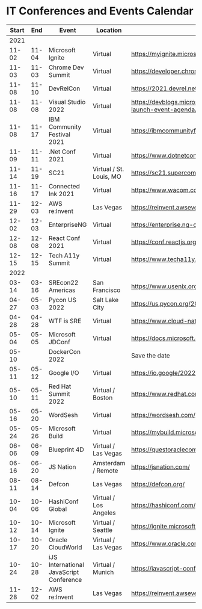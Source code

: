 # IT Conferences and Events Calendar

| Start | End   | Event              | Location  | Link                                    |
| ----- | ----- | ------------------ | --------- | --------------------------------------- |
| 2021  |       |                    |           |                                         |
| 11-02 | 11-04 | Microsoft Ignite   | Virtual   | https://myignite.microsoft.com/home     |
| 11-03 | 11-03 | Chrome Dev Summit  | Virtual   | https://developer.chrome.com/devsummit/ |
| 11-08 | 11-10 | DevRelCon          | Virtual   | https://2021.devrel.net/                |
| 11-08 | 11-08 | Visual Studio 2022 | Virtual   | https://devblogs.microsoft.com/visualstudio/visual-studio-2022-launch-event-agenda/ |
| 11-08 | 11-17 | IBM Community Festival 2021 | Virtual | https://ibmcommunityfestival.bemyapp.com/ |
| 11-09 | 11-11 | .Net Conf 2021     | Virtual   | https://www.dotnetconf.net/             |
| 11-14 | 11-19 | SC21               | Virtual / St. Louis, MO | https://sc21.supercomputing.org/ |
| 11-16 | 11-17 | Connected Ink 2021 | Virtual   | https://www.wacom.com/en-us/events/connected-ink |
| 11-29 | 12-03 | AWS re:Invent      | Las Vegas | https://reinvent.awsevents.com/         |
| 12-02 | 12-03 | EnterpriseNG       | Virtual   | https://enterprise.ng-conf.org/         |
| 12-08 | 12-08 | React Conf 2021    | Virtual   | https://conf.reactjs.org/               |
| 12-15 | 12-15 | Tech A11y Summit   | Virtual   | https://www.techa11y.dev/               |
| 2022  |       |                    |           |                                         |
| 03-14 | 03-16 | SREcon22 Americas  | San Francisco | https://www.usenix.org/conference/srecon22americas |
| 04-27 | 05-03 | Pycon US 2022      | Salt Lake City | https://us.pycon.org/2022/         |
| 04-28 | 04-28 | WTF is SRE         | Virtual   | https://www.cloud-native-sre.wtf        |
| 05-04 | 05-05 | Microsoft JDConf   | Virtual   | https://docs.microsoft.com/en-us/events/learntv/jdconf-2022 |
| 05-10 |       | DockerCon 2022     |           | Save the date                           |
| 05-11 | 05-12 | Google I/O         | Virtual   | https://io.google/2022/                 |
| 05-10 | 05-11 | Red Hat Summit 2022 | Virtual / Boston | https://www.redhat.com/en/summit |
| 05-16 | 05-20 | WordSesh           | Virtual   | https://wordsesh.com/                   |
| 05-24 | 05-26 | Microsoft Build    | Virtual   | https://mybuild.microsoft.com/en-US/home |
| 06-06 | 06-09 | Blueprint 4D       | Virtual / Las Vegas | https://questoraclecommunity.org/events/conferences/blueprint4d |
| 06-16 | 06-20 | JS Nation          | Amsterdam / Remote | https://jsnation.com/          |
| 08-11 | 08-14 | Defcon             | Las Vegas | https://defcon.org/                     |
| 10-04 | 10-06 | HashiConf Global   | Virtual / Los Angeles | https://hashiconf.com/global/ |
| 10-12 | 10-14 | Microsoft Ignite   | Virtual / Seattle | https://ignite.microsoft.com    |
| 10-17 | 10-20 | Oracle CloudWorld  | Virtual / Las Vegas | https://www.oracle.com/cloudworld/ |
| 10-24 | 10-28 | iJS International JavaScript Conference | Virtual / Munich | https://javascript-conference.com/munich |
| 11-28 | 12-02 | AWS re:Invent      | Las Vegas | https://reinvent.awsevents.com/         |
